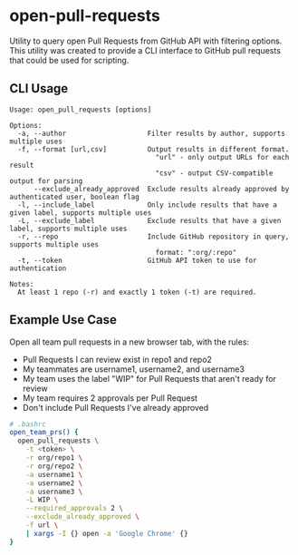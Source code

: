 # open-pull-requests
Utility to query open Pull Requests from GitHub API with filtering options. This utility was created to provide a CLI interface to GitHub pull requests that could be used for scripting.

## CLI Usage

```
Usage: open_pull_requests [options]

Options:
  -a, --author                    Filter results by author, supports multiple uses
  -f, --format [url,csv]          Output results in different format.
                                    "url" - only output URLs for each result
                                    "csv" - output CSV-compatible output for parsing
      --exclude_already_approved  Exclude results already approved by authenticated user, boolean flag
  -l, --include_label             Only include results that have a given label, supports multiple uses
  -L, --exclude_label             Exclude results that have a given label, supports multiple uses
  -r, --repo                      Include GitHub repository in query, supports multiple uses
                                    format: ":org/:repo"
  -t, --token                     GitHub API token to use for authentication

Notes:
  At least 1 repo (-r) and exactly 1 token (-t) are required.

```

## Example Use Case

Open all team pull requests in a new browser tab, with the rules:
 - Pull Requests I can review exist in repo1 and repo2
 - My teammates are username1, username2, and username3
 - My team uses the label "WIP" for Pull Requests that aren't ready for review
 - My team requires 2 approvals per Pull Request
 - Don't include Pull Requests I've already approved

```bash
# .bashrc
open_team_prs() {
  open_pull_requests \
    -t <token> \
    -r org/repo1 \
    -r org/repo2 \
    -a username1 \
    -a username2 \
    -a username3 \
    -L WIP \
    --required_approvals 2 \
    --exclude_already_approved \
    -f url \
    | xargs -I {} open -a 'Google Chrome' {}
}
```
